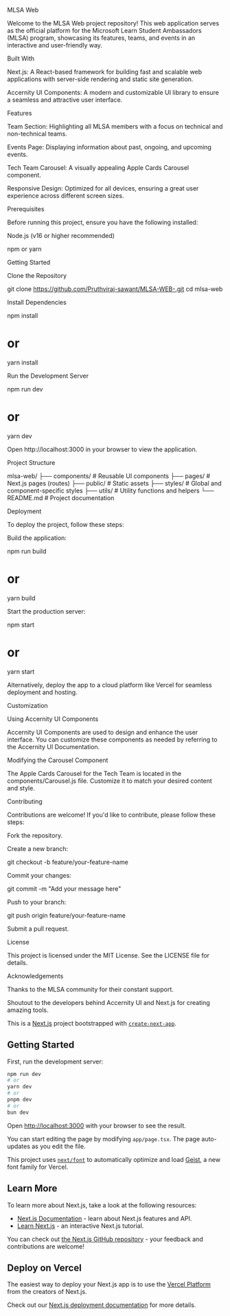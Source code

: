 MLSA Web

Welcome to the MLSA Web project repository! This web application serves as the official platform for the Microsoft Learn Student Ambassadors (MLSA) program, showcasing its features, teams, and events in an interactive and user-friendly way.

Built With

Next.js: A React-based framework for building fast and scalable web applications with server-side rendering and static site generation.

Accernity UI Components: A modern and customizable UI library to ensure a seamless and attractive user interface.

Features

Team Section: Highlighting all MLSA members with a focus on technical and non-technical teams.

Events Page: Displaying information about past, ongoing, and upcoming events.

Tech Team Carousel: A visually appealing Apple Cards Carousel component.

Responsive Design: Optimized for all devices, ensuring a great user experience across different screen sizes.

Prerequisites

Before running this project, ensure you have the following installed:

Node.js (v16 or higher recommended)

npm or yarn

Getting Started

Clone the Repository

git clone https://github.com/Pruthviraj-sawant/MLSA-WEB-.git
cd mlsa-web

Install Dependencies

npm install
# or
yarn install

Run the Development Server

npm run dev
# or
yarn dev

Open http://localhost:3000 in your browser to view the application.

Project Structure

mlsa-web/
├── components/          # Reusable UI components
├── pages/               # Next.js pages (routes)
├── public/              # Static assets
├── styles/              # Global and component-specific styles
├── utils/               # Utility functions and helpers
└── README.md            # Project documentation

Deployment

To deploy the project, follow these steps:

Build the application:

npm run build
# or
yarn build

Start the production server:

npm start
# or
yarn start

Alternatively, deploy the app to a cloud platform like Vercel for seamless deployment and hosting.

Customization

Using Accernity UI Components

Accernity UI Components are used to design and enhance the user interface. You can customize these components as needed by referring to the Accernity UI Documentation.

Modifying the Carousel Component

The Apple Cards Carousel for the Tech Team is located in the components/Carousel.js file. Customize it to match your desired content and style.

Contributing

Contributions are welcome! If you'd like to contribute, please follow these steps:

Fork the repository.

Create a new branch:

git checkout -b feature/your-feature-name

Commit your changes:

git commit -m "Add your message here"

Push to your branch:

git push origin feature/your-feature-name

Submit a pull request.

License

This project is licensed under the MIT License. See the LICENSE file for details.

Acknowledgements

Thanks to the MLSA community for their constant support.

Shoutout to the developers behind Accernity UI and Next.js for creating amazing tools.





This is a [Next.js](https://nextjs.org) project bootstrapped with [`create-next-app`](https://nextjs.org/docs/app/api-reference/cli/create-next-app).

## Getting Started

First, run the development server:

```bash
npm run dev
# or
yarn dev
# or
pnpm dev
# or
bun dev
```

Open [http://localhost:3000](http://localhost:3000) with your browser to see the result.

You can start editing the page by modifying `app/page.tsx`. The page auto-updates as you edit the file.

This project uses [`next/font`](https://nextjs.org/docs/app/building-your-application/optimizing/fonts) to automatically optimize and load [Geist](https://vercel.com/font), a new font family for Vercel.

## Learn More

To learn more about Next.js, take a look at the following resources:

- [Next.js Documentation](https://nextjs.org/docs) - learn about Next.js features and API.
- [Learn Next.js](https://nextjs.org/learn) - an interactive Next.js tutorial.

You can check out [the Next.js GitHub repository](https://github.com/vercel/next.js) - your feedback and contributions are welcome!

## Deploy on Vercel

The easiest way to deploy your Next.js app is to use the [Vercel Platform](https://vercel.com/new?utm_medium=default-template&filter=next.js&utm_source=create-next-app&utm_campaign=create-next-app-readme) from the creators of Next.js.

Check out our [Next.js deployment documentation](https://nextjs.org/docs/app/building-your-application/deploying) for more details.
